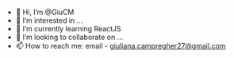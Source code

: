 - 👋 Hi, I’m @GiuCM
- 👀 I’m interested in ...
- 🌱 I’m currently learning ReactJS
- 💞️ I’m looking to collaborate on ...
- 📫 How to reach me: 
            email - giuliana.campregher27@gmail.com
<!---
GiuCM/GiuCM is a ✨ special ✨ repository because its `README.md` (this file) appears on your GitHub profile.
You can click the Preview link to take a look at your changes.
--->
